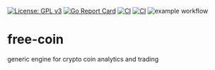 [![License: GPL v3](https://img.shields.io/badge/License-GPLv3-blue.svg)](https://www.gnu.org/licenses/gpl-3.0)
[![Go Report Card](https://goreportcard.com/badge/github.com/drakos74/free-coin)](https://goreportcard.com/report/github.com/drakos74/free-coin)
[![CI](https://github.com/drakos74/free-coin/workflows/ci/badge.svg)](https://github.com/drakos74/free-coin/actions?query=test)
[![CI](https://github.com/drakos74/free-coin/workflows/ci/badge.svg)](https://github.com/drakos74/free-coin/actions?query=build)
![example workflow](https://github.com/github/docs/actions/workflows/main.yml/badge.svg)
# free-coin
generic engine for crypto coin analytics and trading
